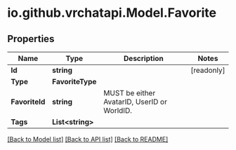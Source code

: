 
# io.github.vrchatapi.Model.Favorite

## Properties

Name | Type | Description | Notes
------------ | ------------- | ------------- | -------------
**Id** | **string** |  | [readonly] 
**Type** | **FavoriteType** |  | 
**FavoriteId** | **string** | MUST be either AvatarID, UserID or WorldID. | 
**Tags** | **List&lt;string&gt;** |  | 

[[Back to Model list]](../README.md#documentation-for-models)
[[Back to API list]](../README.md#documentation-for-api-endpoints)
[[Back to README]](../README.md)

